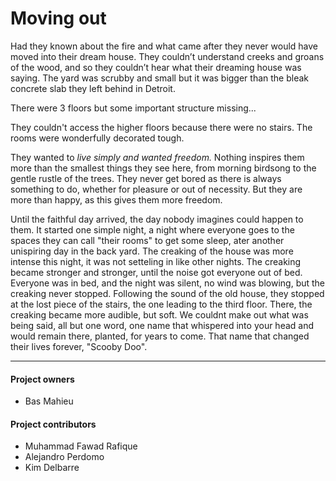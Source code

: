 # Moving out

Had they known about the fire and what came after they never would have moved into their dream house.
They couldn’t understand creeks and groans of the wood, and so they couldn’t hear what their dreaming house was saying.
The yard was scrubby and small but it was bigger than the bleak concrete slab they left behind in Detroit.   

There were 3 floors but some important structure missing...   

They couldn't access the higher floors because there were no stairs. 
The rooms were wonderfully decorated tough.   


They wanted to _live simply and wanted freedom._ 
Nothing inspires them more than the smallest things they see here, from morning birdsong to the gentle rustle of the trees.
They never get bored as there is always something to do, whether for pleasure or out of necessity. But they are more than happy, as this gives them more freedom.

Until the faithful day arrived, the day nobody imagines could happen to them. It started one simple night, a night where everyone goes to the spaces they can call "their rooms" to get some sleep, ater another unispiring day in the back yard. The creaking of the house was more intense this night, it was not setteling in like other nights. The creaking became stronger and stronger, until the noise got everyone out of bed. Everyone was in bed, and the night was silent, no wind was blowing, but the creaking never stopped. Following the sound of the old house, they stopped at the lost piece of the stairs, the one leading to the third floor. There, the creaking became more audible, but soft. We couldnt make out what was being said, all but one word, one name that whispered into your head and would remain there, planted, for years to come. That name that changed their lives forever, "Scooby Doo".

-----------

#### Project owners
* Bas Mahieu

#### Project contributors 
* Muhammad Fawad Rafique
* Alejandro Perdomo
* Kim Delbarre